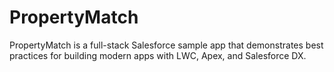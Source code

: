 # PropertyMatch
PropertyMatch is a full-stack Salesforce sample app that demonstrates best practices for building modern apps with LWC, Apex, and Salesforce DX.
